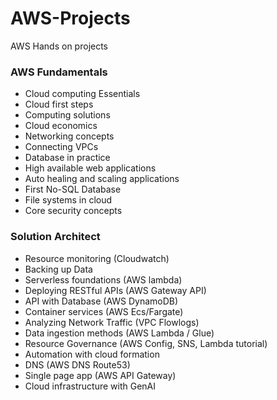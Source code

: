 # AWS-Projects
AWS Hands on projects

### AWS Fundamentals
- Cloud computing Essentials
- Cloud first steps
- Computing solutions
- Cloud economics
- Networking concepts
- Connecting VPCs
- Database in practice
- High available web applications
- Auto healing and scaling applications
- First No-SQL Database
- File systems in cloud
- Core security concepts

### Solution Architect
- Resource monitoring (Cloudwatch)
- Backing up Data
- Serverless foundations (AWS lambda)
- Deploying RESTful APIs (AWS Gateway API)
- API with Database (AWS DynamoDB)
- Container services (AWS Ecs/Fargate)
- Analyzing Network Traffic (VPC Flowlogs)
- Data ingestion methods (AWS Lambda / Glue)
- Resource Governance (AWS Config, SNS, Lambda tutorial)
- Automation with cloud formation
- DNS (AWS DNS Route53)
- Single page app (AWS API Gateway)
- Cloud infrastructure with GenAI

